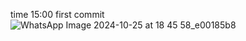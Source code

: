time 15:00 
first commit
![WhatsApp Image 2024-10-25 at 18 45 58_e00185b8](https://github.com/user-attachments/assets/8bb49c85-e3d1-4961-aede-2e300e8dbfe6)
